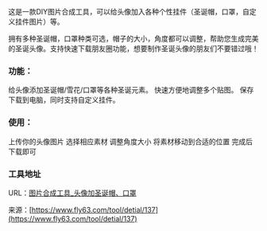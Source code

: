 这是一款DIY图片合成工具，可以给头像加入各种个性挂件（圣诞帽，口罩，自定义挂件图片）等。

拥有多种圣诞帽，口罩种类可选，帽子的大小，角度都可以调整，帮助您生成完美的圣诞头像。支持快速下载朋友圈功能，想要制作圣诞头像的朋友们不要错过哦！

### 功能：
给头像添加圣诞帽/雪花/口罩等各种圣诞元素。
快速方便地调整多个贴图。
保存下载到电脑，同时支持自定义挂件。

### 使用：
上传你的头像图片
选择相应素材
调整角度大小
将素材移动到合适的位置
完成后下载即可

### 工具地址
URL：[图片合成工具_头像加圣诞帽、口罩](https://www.fly63.com/tool/avatar/)

来源：[https://www.fly63.com/tool/detial/137](https://www.fly63.com/tool/detial/137)

